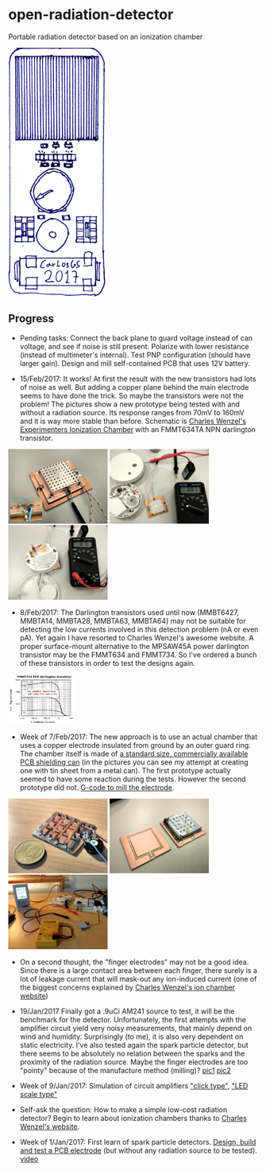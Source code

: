 # open-radiation-detector
Portable radiation detector based on an ionization chamber

![](pictures/ORD_sketch_15jan2017.jpg)

Progress
--
- Pending tasks: Connect the back plane to guard voltage instead of can voltage, and see if noise is still present. Polarize with lower resistance (instead of multimeter's internal). Test PNP configuration (should have larger gain). Design and mill self-contained PCB that uses 12V battery.

- 15/Feb/2017: It works! At first the result with the new transistors had lots of noise as well. But adding a copper plane behind the main electrode seems to have done the trick. So maybe the transistors were not the problem! The pictures show a new prototype being tested with and without a radiation source. Its response ranges from 70mV to 160mV and it is way more stable than before. Schematic is [Charles Wenzel's Experimenters Ionization Chamber](http://www.techlib.com/science/ion.html#Experimenters%20Chamber) with an FMMT634TA NPN darlington transistor.

<img src="pictures/it2_3rdPrototype_15feb2017.jpg" height="150px"/>
<img src="pictures/testing_3rdProt_background_15feb2017.jpg" height="150px"/>
<img src="pictures/testing_3rdProt_withSource_15feb2017.jpg" height="150px"/>

- 8/Feb/2017: The Darlington transistors used until now (MMBT6427, MMBTA14, MMBTA28, MMBTA63, MMBTA64) may not be suitable for detecting the low currents involved in this detection problem (nA or even pA). Yet again I have resorted to Charles Wenzel's awesome website. A proper surface-mount alternative to the MPSAW45A power darlington transistor may be the FMMT634 and FMMT734. So I've ordered a bunch of these transistors in order to test the designs again.

<img src="pictures/FMMT734_gain.png" height="100px"/>

- Week of 7/Feb/2017: The new approach is to use an actual chamber that uses a copper electrode insulated from ground by an outer guard ring. The chamber itself is made of [a standard size, commercially available PCB shielding can](http://www.mouser.es/Search/ProductDetail.aspx?R=BMI-S-104virtualkey64820000virtualkey739-BMI-S-104) (in the pictures you can see my attempt at creating one with tin sheet from a metal can). The first prototype actually seemed to have some reaction during the tests. However the second prototype did not. [G-code to mill the electrode](http://jscut.org/jscut.html?gist=c962737e35c9f9b0445b82d079ceb10d).

<img src="pictures/it2_1stPrototype_6feb2017.jpg" height="150px"/>
<img src="pictures/it2_2ndPrototype_7feb2017.jpg" height="150px"/>
<img src="pictures/testing_it2_2ndPrototype_7feb2017.jpg" height="150px"/>

- On a second thought, the "finger electrodes" may not be a good idea. Since there is a large contact area between each finger, there surely is a lot of leakage current that will mask-out any ion-induced current (one of the biggest concerns explained by [Charles Wenzel's ion chamber website](http://www.techlib.com/science/ion.html))

- 19/Jan/2017 Finally got a .9uCi AM241 source to test, it will be the benchmark for the detector. Unfortunately, the first attempts with the amplifier circuit yield very noisy measurements, that mainly depend on wind and humidity. Surprisingly (to me), it is also very dependent on static electricity. I've also tested again the spark particle detector, but there seems to be absolutely no relation between the sparks and the proximity of the radiation source. Maybe the finger electrodes are too "pointy" because of the manufacture method (milling)? [pic1](pictures/fingerElectrodeZoom1_19Jan2017.jpg) [pic2](pictures/fingerElectrodeZoom2_19Jan2017.jpg)

- Week of 9/Jan/2017: Simulation of circuit amplifiers ["click type"](http://lushprojects.com/circuitjs/circuitjs.html?cct=$+1+0.000015625+31.41906602856942+68+5+50%0Ag+928+416+928+464+0%0A177+928+224+912+352+0+0.7312725129613747+0.7310030522124785+0.000049999999999999996+0.002+12%0Ac+800+320+800+384+0+0.000022000000000000003+0.7321707154576954%0Ag+800+384+800+432+0%0Ar+800+320+736+320+0+8200%0Ar+800+320+896+320+0+33000%0A211+928+352+976+304+0+1+8000+1%0Ar+928+416+928+352+0+40%0Aw+800+320+928+224+0%0Ac+880+112+880+160+0+0.000022000000000000003+6.122038321055448%0AR+880+112+832+80+0+0+40+8.4+0+0+0.5%0Ar+944+112+944+160+0+33000%0Aw+880+112+944+112+0%0Aw+880+160+944+160+0%0A162+944+160+928+224+1+2.1+1+0+0+0.01%0Aw+688+288+688+160+0%0Aw+640+160+688+160+0%0Aw+640+192+640+160+0%0Ar+272+304+336+208+0+1000000000%0Ar+640+224+640+304+0+18%0Aw+624+448+688+448+0%0Aw+736+320+688+320+0%0Ar+688+320+688+448+0+220.00000000000003%0Aw+304+336+336+448+0%0Aw+624+448+336+448+0%0Aw+592+208+336+208+0%0A174+272+368+304+304+0+200000000000+0.9851000000000001+Resistance%0Ag+624+448+624+480+0%0At+640+304+688+304+0+1+-0.1533803623127099+0.664742220730739+20000%0At+592+208+640+208+0+-1+-0.263860697764259+-0.4172092930979039+20000%0Aw+688+160+880+112+0%0Ao+7+64+0+2337+0.5846006549323611+0.023384026197294447+0+-1+0%0Ao+14+64+0+2337+1.25+0.0015625+1+-1+0%0Ao+4+1024+0+2337+5+0.0015625+2+-1+0%0Ao+21+64+0+2338+10+0.00078125+3+-1+0%0A), ["LED scale type"](http://lushprojects.com/circuitjs/circuitjs.html?cct=$+1+0.000015625+31.41906602856942+68+5+50%0Ar+784+320+784+464+0+167%0AR+432+96+384+64+0+0+40+12+0+0+0.5%0A162+720+336+720+400+1+2.35+1+0+0+0.02%0Aw+496+176+496+96+0%0Aw+432+96+496+96+0%0Aw+432+128+432+96+0%0Aw+96+272+128+384+0%0Aw+288+384+128+384+0%0Aw+384+144+128+144+0%0A174+64+304+96+240+0+100000000000+0.49010000000000004+Resistance%0Ag+432+384+432+416+0%0At+464+192+496+192+0+1+-6.516184439164558+0.5942797072286803+20000%0At+384+144+432+144+0+-1+6.075435564035981+-0.44074887512857686+20000%0Ar+432+384+288+384+0+1000%0A162+592+208+592+272+1+2.4+0+1+0+0.02%0A162+656+272+656+336+1+2.35+1+1+0+0.02%0Ag+656+464+656+496+0%0Aw+592+464+656+464+0%0Aw+592+208+784+208+0%0Ar+592+464+592+272+0+2700%0Ar+720+464+720+400+0+470%0Ar+656+464+656+336+0+1800%0Aw+592+208+496+208+0%0Aw+656+464+720+464+0%0Aw+720+464+784+464+0%0Aw+592+272+656+272+0%0Aw+656+336+720+336+0%0Aw+432+160+464+192+0%0Az+784+320+784+208+1+0.805904783+5%0A174+432+240+464+304+0+10000000+0.12380000000000002+Resistance%0Aw+432+240+432+160+0%0Aw+432+384+432+304+0%0Aw+432+304+464+272+0%0Aw+64+240+128+144+0%0Ao+22+64+0+2338+20+0.05+0+-1+0%0Ao+0+64+0+2337+5+0.05+1+-1+0%0A)

- Self-ask the question: How to make a simple low-cost radiation detector? Begin to learn about ionization chambers thanks to [Charles Wenzel's website](http://www.techlib.com/science/ion.html).

- Week of 1/Jan/2017: First learn of spark particle detectors. [Design, build and test a PCB electrode](https://github.com/vlachoudis/bCNC/pull/480) (but without any radiation source to be tested). [video](https://www.youtube.com/watch?v=s3N2EDGwe9U)
